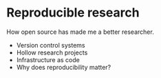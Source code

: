 # Reproducible research

How open source has made me a better researcher.

- Version control systems
- Hollow research projects
- Infrastructure as code
- Why does reproducibility matter?
